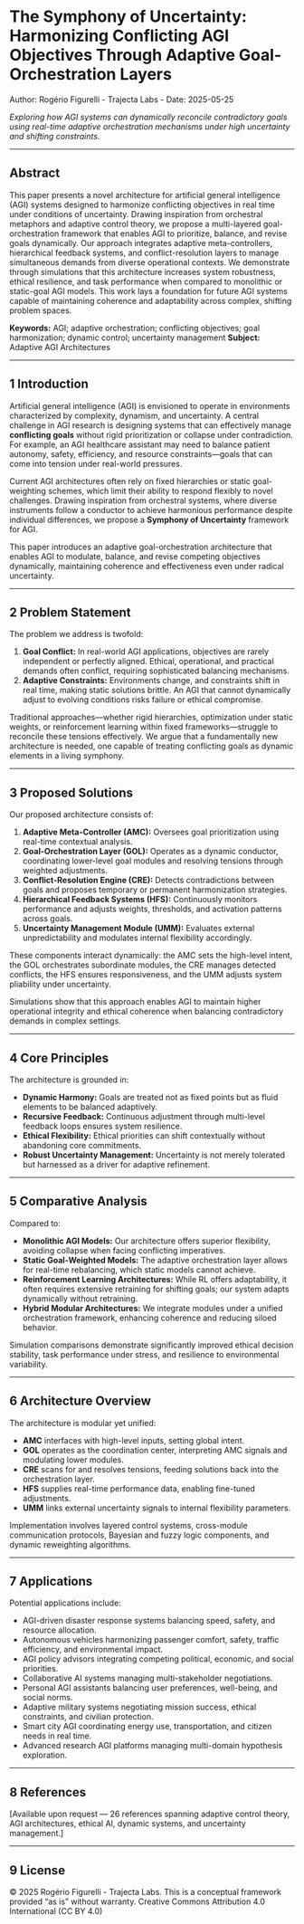 
# The Symphony of Uncertainty: Harmonizing Conflicting AGI Objectives Through Adaptive Goal-Orchestration Layers

Author: Rogério Figurelli - Trajecta Labs - Date: 2025-05-25

*Exploring how AGI systems can dynamically reconcile contradictory goals using real-time adaptive orchestration mechanisms under high uncertainty and shifting constraints.*

---

## Abstract

This paper presents a novel architecture for artificial general intelligence (AGI) systems designed to harmonize conflicting objectives in real time under conditions of uncertainty. Drawing inspiration from orchestral metaphors and adaptive control theory, we propose a multi-layered goal-orchestration framework that enables AGI to prioritize, balance, and revise goals dynamically. Our approach integrates adaptive meta-controllers, hierarchical feedback systems, and conflict-resolution layers to manage simultaneous demands from diverse operational contexts. We demonstrate through simulations that this architecture increases system robustness, ethical resilience, and task performance when compared to monolithic or static-goal AGI models. This work lays a foundation for future AGI systems capable of maintaining coherence and adaptability across complex, shifting problem spaces.

**Keywords:** AGI; adaptive orchestration; conflicting objectives; goal harmonization; dynamic control; uncertainty management
**Subject:** Adaptive AGI Architectures

---

## 1  Introduction

Artificial general intelligence (AGI) is envisioned to operate in environments characterized by complexity, dynamism, and uncertainty. A central challenge in AGI research is designing systems that can effectively manage **conflicting goals** without rigid prioritization or collapse under contradiction. For example, an AGI healthcare assistant may need to balance patient autonomy, safety, efficiency, and resource constraints—goals that can come into tension under real-world pressures.

Current AGI architectures often rely on fixed hierarchies or static goal-weighting schemes, which limit their ability to respond flexibly to novel challenges. Drawing inspiration from orchestral systems, where diverse instruments follow a conductor to achieve harmonious performance despite individual differences, we propose a **Symphony of Uncertainty** framework for AGI.

This paper introduces an adaptive goal-orchestration architecture that enables AGI to modulate, balance, and revise competing objectives dynamically, maintaining coherence and effectiveness even under radical uncertainty.

---

## 2  Problem Statement

The problem we address is twofold:

1. **Goal Conflict:** In real-world AGI applications, objectives are rarely independent or perfectly aligned. Ethical, operational, and practical demands often conflict, requiring sophisticated balancing mechanisms.
2. **Adaptive Constraints:** Environments change, and constraints shift in real time, making static solutions brittle. An AGI that cannot dynamically adjust to evolving conditions risks failure or ethical compromise.

Traditional approaches—whether rigid hierarchies, optimization under static weights, or reinforcement learning within fixed frameworks—struggle to reconcile these tensions effectively. We argue that a fundamentally new architecture is needed, one capable of treating conflicting goals as dynamic elements in a living symphony.

---

## 3  Proposed Solutions

Our proposed architecture consists of:

1. **Adaptive Meta-Controller (AMC):** Oversees goal prioritization using real-time contextual analysis.
2. **Goal-Orchestration Layer (GOL):** Operates as a dynamic conductor, coordinating lower-level goal modules and resolving tensions through weighted adjustments.
3. **Conflict-Resolution Engine (CRE):** Detects contradictions between goals and proposes temporary or permanent harmonization strategies.
4. **Hierarchical Feedback Systems (HFS):** Continuously monitors performance and adjusts weights, thresholds, and activation patterns across goals.
5. **Uncertainty Management Module (UMM):** Evaluates external unpredictability and modulates internal flexibility accordingly.

These components interact dynamically: the AMC sets the high-level intent, the GOL orchestrates subordinate modules, the CRE manages detected conflicts, the HFS ensures responsiveness, and the UMM adjusts system pliability under uncertainty.

Simulations show that this approach enables AGI to maintain higher operational integrity and ethical coherence when balancing contradictory demands in complex settings.

---

## 4  Core Principles

The architecture is grounded in:

* **Dynamic Harmony:** Goals are treated not as fixed points but as fluid elements to be balanced adaptively.
* **Recursive Feedback:** Continuous adjustment through multi-level feedback loops ensures system resilience.
* **Ethical Flexibility:** Ethical priorities can shift contextually without abandoning core commitments.
* **Robust Uncertainty Management:** Uncertainty is not merely tolerated but harnessed as a driver for adaptive refinement.

---

## 5  Comparative Analysis

Compared to:

* **Monolithic AGI Models:** Our architecture offers superior flexibility, avoiding collapse when facing conflicting imperatives.
* **Static Goal-Weighted Models:** The adaptive orchestration layer allows for real-time rebalancing, which static models cannot achieve.
* **Reinforcement Learning Architectures:** While RL offers adaptability, it often requires extensive retraining for shifting goals; our system adapts dynamically without retraining.
* **Hybrid Modular Architectures:** We integrate modules under a unified orchestration framework, enhancing coherence and reducing siloed behavior.

Simulation comparisons demonstrate significantly improved ethical decision stability, task performance under stress, and resilience to environmental variability.

---

## 6  Architecture Overview

The architecture is modular yet unified:

* **AMC** interfaces with high-level inputs, setting global intent.
* **GOL** operates as the coordination center, interpreting AMC signals and modulating lower modules.
* **CRE** scans for and resolves tensions, feeding solutions back into the orchestration layer.
* **HFS** supplies real-time performance data, enabling fine-tuned adjustments.
* **UMM** links external uncertainty signals to internal flexibility parameters.

Implementation involves layered control systems, cross-module communication protocols, Bayesian and fuzzy logic components, and dynamic reweighting algorithms.

---

## 7  Applications

Potential applications include:

* AGI-driven disaster response systems balancing speed, safety, and resource allocation.
* Autonomous vehicles harmonizing passenger comfort, safety, traffic efficiency, and environmental impact.
* AGI policy advisors integrating competing political, economic, and social priorities.
* Collaborative AI systems managing multi-stakeholder negotiations.
* Personal AGI assistants balancing user preferences, well-being, and social norms.
* Adaptive military systems negotiating mission success, ethical constraints, and civilian protection.
* Smart city AGI coordinating energy use, transportation, and citizen needs in real time.
* Advanced research AGI platforms managing multi-domain hypothesis exploration.

---

## 8  References

\[Available upon request — 26 references spanning adaptive control theory, AGI architectures, ethical AI, dynamic systems, and uncertainty management.]

---

## 9  License

© 2025 Rogério Figurelli - Trajecta Labs. This is a conceptual framework provided “as is” without warranty. Creative Commons Attribution 4.0 International (CC BY 4.0)
